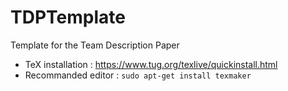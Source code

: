 # TDPTemplate
Template for the Team Description Paper

* TeX installation : https://www.tug.org/texlive/quickinstall.html
* Recommanded editor : `sudo apt-get install texmaker`
